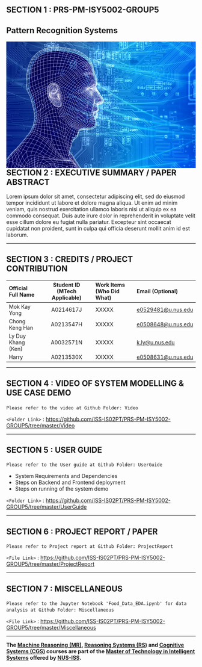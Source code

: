 ## SECTION 1 : PRS-PM-ISY5002-GROUP5
## Pattern Recognition Systems

<img src="SystemCode/static/pattern-recognition.jpeg"
     style="float: left; margin-right: 0px;" />

---  

## SECTION 2 : EXECUTIVE SUMMARY / PAPER ABSTRACT

Lorem ipsum dolor sit amet, consectetur adipiscing elit, sed do eiusmod tempor incididunt ut labore et dolore magna aliqua. Ut enim ad minim veniam, quis nostrud exercitation ullamco laboris nisi ut aliquip ex ea commodo consequat. Duis aute irure dolor in reprehenderit in voluptate velit esse cillum dolore eu fugiat nulla pariatur. Excepteur sint occaecat cupidatat non proident, sunt in culpa qui officia deserunt mollit anim id est laborum.

---

## SECTION 3 : CREDITS / PROJECT CONTRIBUTION

| Official Full Name  | Student ID (MTech Applicable)  | Work Items (Who Did What) | Email (Optional) |
| :------------ |:---------------:| :-----| :-----|
| Mok Kay Yong | A0214617J | XXXXX | e0529481@u.nus.edu |
| Chong Keng Han | A0213547H | XXXXX | e0508648@u.nus.edu |
| Ly Duy Khang (Ken) | A0032571N | XXXXX | k.ly@u.nus.edu |
| Harry | A0213530X | XXXXX | e0508631@u.nus.edu |

---

## SECTION 4 : VIDEO OF SYSTEM MODELLING & USE CASE DEMO
`Please refer to the video at Github Folder: Video`

`<Folder Link>` : <https://github.com/ISS-IS02PT/PRS-PM-ISY5002-GROUP5/tree/master/Video>

---

## SECTION 5 : USER GUIDE
`Please refer to the User guide at Github Folder: UserGuide`
- System Requirements and Dependencies
- Steps on Backend and Frontend deployment
- Steps on running of the system demo

`<Folder Link>` : <https://github.com/ISS-IS02PT/PRS-PM-ISY5002-GROUP5/tree/master/UserGuide>

---
## SECTION 6 : PROJECT REPORT / PAPER
`Please refer to Project report at Github Folder: ProjectReport`

`<File Link>` : <https://github.com/ISS-IS02PT/PRS-PM-ISY5002-GROUP5/tree/master/ProjectReport>

---
## SECTION 7 : MISCELLANEOUS
`Please refer to the Jupyter Notebook 'Food_Data_EDA.ipynb' for data analysis at Github Folder: Miscellaneous`


`<File Link>` : <https://github.com/ISS-IS02PT/PRS-PM-ISY5002-GROUP5/tree/master/Miscellaneous>

---

**The [Machine Reasoning (MR)](https://www.iss.nus.edu.sg/executive-education/course/detail/machine-reasoning "Machine Reasoning"), [Reasoning Systems (RS)](https://www.iss.nus.edu.sg/executive-education/course/detail/reasoning-systems "Reasoning Systems") and [Cognitive Systems (CGS)](https://www.iss.nus.edu.sg/executive-education/course/detail/cognitive-systems-sf "Cognitive Systems") courses are part of the [Master of Technology in Intelligent Systems](https://www.iss.nus.edu.sg/stackable-certificate-programmes/intelligent-systems "Intelligent Reasoning Systems") offered by [NUS-ISS](https://www.iss.nus.edu.sg "Institute of Systems Science, National University of Singapore").**
